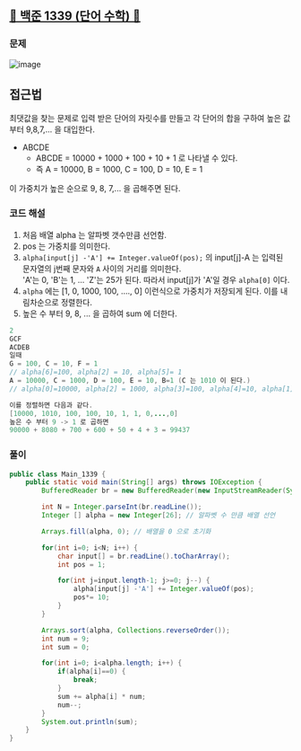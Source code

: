 ##   <a href="https://www.acmicpc.net/problem/1339">📖 백준 1339 (단어 수학) 📖</a>

### 문제
![image](https://github.com/user-attachments/assets/a388c6da-8c59-40d1-b5db-6874d97e6e79)

## 접근법
최댓값을 찾는 문제로 입력 받은 단어의 자릿수를 만들고 각 단어의 합을 구하여 높은 값부터 9,8,7,... 을 대입한다.<br>
- ABCDE
  - ABCDE = 10000 + 1000 + 100 + 10 + 1 로 나타낼 수 있다.
  - 즉 A = 10000, B = 1000, C = 100, D = 10, E = 1

이 가중치가 높은 순으로 9, 8, 7,... 을 곱해주면 된다.

### 코드 해설
1. 처음 배열 alpha 는 알파벳 갯수만큼 선언함.
2. pos 는 가중치를 의미한다.
3. `alpha[input[j] -'A'] += Integer.valueOf(pos);` 의 input[j]-A 는 입력된 문자열의 j번째 문자와 `A` 사이의 거리를 의미한다.<br>
   'A'는 0, 'B'는 1, ... 'Z'는 25가 된다. 따라서 input[j]가 'A'일 경우 `alpha[0]` 이다.
4. `alpha` 에는 [1, 0, 1000, 100, ...., 0] 이런식으로 가중치가 저장되게 된다. 이를 내림차순으로 정렬한다.
5. 높은 수 부터 9, 8, ... 을 곱하여 sum 에 더한다.

```java
2
GCF
ACDEB
일때
G = 100, C = 10, F = 1 
// alpha[6]=100, alpha[2] = 10, alpha[5]= 1
A = 10000, C = 1000, D = 100, E = 10, B=1 (C 는 1010 이 된다.)
// alpha[0]=10000, alpha[2] = 1000, alpha[3]=100, alpha[4]=10, alpha[1]=1

이를 정렬하면 다음과 같다.
[10000, 1010, 100, 100, 10, 1, 1, 0,...,0]
높은 수 부터 9 -> 1 로 곱하면
90000 + 8080 + 700 + 600 + 50 + 4 + 3 = 99437
```
### 풀이

```java
public class Main_1339 {
    public static void main(String[] args) throws IOException {
        BufferedReader br = new BufferedReader(new InputStreamReader(System.in));

        int N = Integer.parseInt(br.readLine());
        Integer [] alpha = new Integer[26]; // 알파벳 수 만큼 배열 선언

        Arrays.fill(alpha, 0); // 배열을 0 으로 초기화

        for(int i=0; i<N; i++) {
            char input[] = br.readLine().toCharArray();
            int pos = 1;

            for(int j=input.length-1; j>=0; j--) {
                alpha[input[j] -'A'] += Integer.valueOf(pos);
                pos*= 10;
            }
        }

        Arrays.sort(alpha, Collections.reverseOrder());
        int num = 9;
        int sum = 0;

        for(int i=0; i<alpha.length; i++) {
            if(alpha[i]==0) {
                break;
            }
            sum += alpha[i] * num;
            num--;
        }
        System.out.println(sum);
    }
}
```
